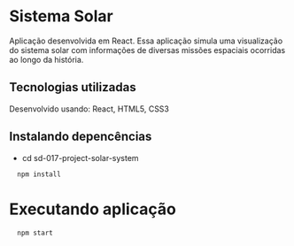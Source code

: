 # Sistema Solar
Aplicação desenvolvida em React. Essa aplicação simula uma visualização do sistema solar com informações de diversas missões espaciais ocorridas ao longo da história.

## Tecnologias utilizadas
Desenvolvido usando: React, HTML5, CSS3

## Instalando depencências
* cd sd-017-project-solar-system
```
  npm install
```
# Executando aplicação
```
  npm start
```
